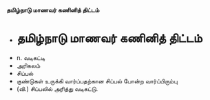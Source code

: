 **தமிழ்நாடு மாணவர் கணினித் திட்டம்**
- # தமிழ்நாடு மாணவர் கணினித் திட்டம்
- n. வடிகட்டி
- அரிகலம்
- சிப்பல்
- குண்டுகள் உருக்கி வார்ப்பதற்கான சிப்பல் போன்ற வார்ப்பிரும்பு
- (வி.) சிப்பலில் அரித்து வடிகட்டு.

